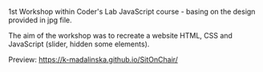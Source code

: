 
1st Workshop within Coder's Lab JavaScript course - basing on the design provided in jpg file.

The aim of the workshop was to recreate a website HTML, CSS and JavaScript (slider, hidden some elements). 


Preview: https://k-madalinska.github.io/SitOnChair/
